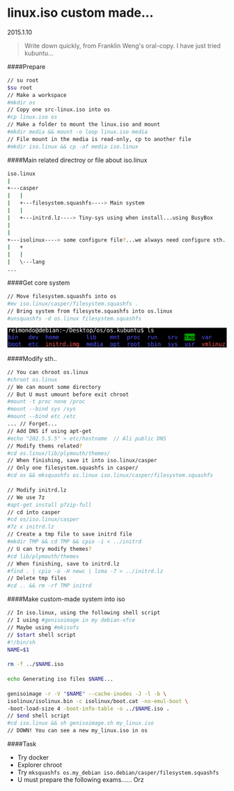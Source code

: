linux.iso custom made...
===

2015.1.10

>Write down quickly, from Franklin Weng's oral-copy. I have just tried kubuntu...

####Prepare

```bash
// su root
$su root
// Make a workspace
#mkdir os
// Copy one src-linux.iso into os
#cp linux.iso os
// Make a folder to mount the linux.iso and mount
#mkdir media && mount -o loop linux.iso media
// File mount in the media is read-only, cp to another file
#mkdir iso.linux && cp -af media iso.linux
```

####Main related directroy or file about iso.linux

```bash
iso.linux
|
+---casper
|   |
|   +---filesystem.squashfs----> Main system
|   |
|   +---initrd.lz----> Tiny-sys using when install...using BusyBox
|
|
+---isolinux----> some configure file?...we always need configure sth. when installing
|   +
|   |
|   \---lang
...
```

####Get core system

```bash
// Move filesystem.squashfs into os
#mv iso.linux/casper/filesystem.squashfs .
// Bring system from filesyste.squashfs into os.linux
#unsquashfs -d os.linux filesystem.squashfs

```

![os_linux_files](linux_mkiso_about/os_linux.png)

####Modify sth..
```bash
// You can chroot os.linux
#chroot os.linux
// We can mount some directory
// But U must umount before exit chroot
#mount -t proc none /proc
#mount --bind sys /sys
#mount --bind etc /etc
... // Forget...
// Add DNS if using apt-get
#echo "202.5.5.5" > etc/hostname  // Ali public DNS
// Modify thems related?
#cd os.linux/lib/plymouth/themes/
// When finishing, save it into iso.linux/casper
// Only one filesystem.squashfs in casper/
#cd os && mksquashfs os.linux iso.linux/casper/filesystem.squashfs

// Modify initrd.lz
// We use 7z
#apt-get install p7zip-full
// cd into casper
#cd os/iso.linux/casper
#7z x initrd.lz
// Create a tmp file to save initrd file
#mkdir TMP && cd TMP && cpio -i < ../initrd
// U can try modify themes?
#cd lib/plymouth/themes
// When finishing, save to initrd.lz
#find . | cpio -o -H newc | lzma -7 > ../initrd.lz
// Delete tmp files
#cd .. && rm -rf TMP initrd
```

####Make custom-made system into iso
```bash
// In iso.linux, using the following shell script
// I using #genisoimage in my debian-xfce
// Maybe using #mkisofs
// $start shell script
#!/bin/sh
NAME=$1

rm -f ../$NAME.iso

echo Generating iso files $NAME...

genisoimage -r -V "$NAME" --cache-inodes -J -l -b \
isolinux/isolinux.bin -c isolinux/boot.cat -no-emul-boot \
-boot-load-size 4 -boot-info-table -o ../$NAME.iso .
// $end shell script
#cd iso.linux && sh genisoimage.sh my_linux.iso
// DOWN! You can see a new my_linux.iso in os
```

####Task

- Try docker
- Explorer chroot
- Try `mksquashfs os.my_debian iso.debian/casper/filesystem.squashfs`
- U must prepare the following exams...... Orz

